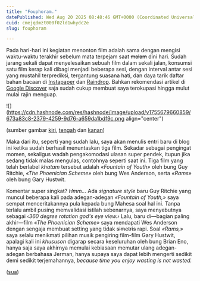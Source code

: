 ```yaml
---
title: "Fouphoram."
datePublished: Wed Aug 20 2025 08:48:46 GMT+0000 (Coordinated Universal Time)
cuid: cmejqdmzt000f02ld1whydc2e
slug: fouphoram

---
```


Pada hari-hari ini kegiatan menonton film adalah sama dengan mengisi waktu-waktu terakhir sebelum mata terpejam saat <s>malam</s> dini hari. Sudah jarang sekali dapat menyelesaikan sebuah film dalam sekali jalan, konsumsi satu film kerap kali dibagi menjadi beberapa sesi, dengan interval antar sesi yang mustahil terprediksi, tergantung suasana hati, dan daya tarik daftar bahan bacaan di [Instapaper](https://www.instapaper.com/) dan [Raindrop](https://raindrop.io/). Bahkan rekomendasi artikel di [Google Discover](https://search.google/ways-to-search/discover/) saja sudah cukup membuat saya terokupasi hingga mulut mulai rajin menguap.

![](https://cdn.hashnode.com/res/hashnode/image/upload/v1755679660859/673a83c8-2379-4259-9d76-a659da1bdf9c.png align="center")

(sumber gambar [kiri](https://screenscore.digitalmama.id/content/fountain-of-youth), [tengah](https://vidiotsfoundation.org/movies/the-phoenician-scheme) dan [kanan](https://letterboxd.com/film/rams-2018))

Maka dari itu, seperti yang sudah lalu, saya akan menulis entri baru di blog ini ketika sudah berhasil menuntaskan tiga film. Sekadar sebagai pengingat momen, sekaligus wadah pengakomodasi ulasan super pendek, itupun jika sedang tidak malas mengulas, contohnya seperti saat ini. Tiga film yang telah berlabel *khatam* tersebut adalah *«Fountain of Youth»* oleh bung Guy Ritchie, *«The Phoenician Scheme»* oleh bung Wes Anderson, serta *«Rams»* oleh bung Gary Hustwit.

Komentar super singkat? *Hmm...* Ada *signature style* baru Guy Ritchie yang muncul beberapa kali pada adegan-adegan *«Fountain of Youth,»* saya sempat menceritakannya pula kepada bung Mahesa soal hal ini. Tanpa terlalu ambil pusing memvalidasi istilah sebenarnya, saya menyebutnya sebagai *‹360 degree rotation god's eye view.›* Lalu, baru di—bagian paling akhir—film *«The Phoenician Scheme»* saya mendapati Wes Anderson dengan sengaja membuat setting yang tidak <s>simetris</s> rapi. Soal *«Rams,»* saya selalu menikmati pilihan musik pengiring film-film Gary Hustwit, apalagi kali ini *khususon* digarap secara keseluruhan oleh bung Brian Eno, hanya saja saya akhirnya memulai kebiasaan memutar ulang adegan-adegan berbahasa Jerman, hanya supaya saya dapat lebih mengerti sedikit demi sedikit terjemahannya, *because time you enjoy wasting is not wasted.*

([sua](https://sua.ist))